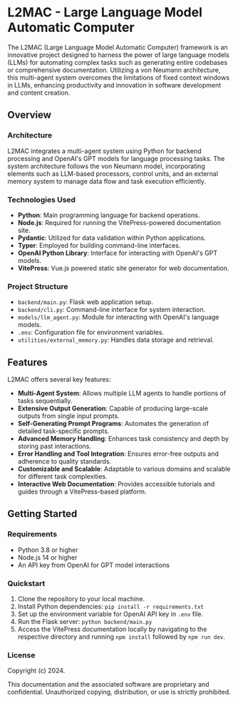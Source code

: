 # L2MAC - Large Language Model Automatic Computer

The L2MAC (Large Language Model Automatic Computer) framework is an innovative project designed to harness the power of large language models (LLMs) for automating complex tasks such as generating entire codebases or comprehensive documentation. Utilizing a von Neumann architecture, this multi-agent system overcomes the limitations of fixed context windows in LLMs, enhancing productivity and innovation in software development and content creation.

## Overview

### Architecture
L2MAC integrates a multi-agent system using Python for backend processing and OpenAI's GPT models for language processing tasks. The system architecture follows the von Neumann model, incorporating elements such as LLM-based processors, control units, and an external memory system to manage data flow and task execution efficiently.

### Technologies Used
- **Python**: Main programming language for backend operations.
- **Node.js**: Required for running the VitePress-powered documentation site.
- **Pydantic**: Utilized for data validation within Python applications.
- **Typer**: Employed for building command-line interfaces.
- **OpenAI Python Library**: Interface for interacting with OpenAI's GPT models.
- **VitePress**: Vue.js powered static site generator for web documentation.

### Project Structure
- `backend/main.py`: Flask web application setup.
- `backend/cli.py`: Command-line interface for system interaction.
- `models/llm_agent.py`: Module for interacting with OpenAI's language models.
- `.env`: Configuration file for environment variables.
- `utilities/external_memory.py`: Handles data storage and retrieval.

## Features

L2MAC offers several key features:
- **Multi-Agent System**: Allows multiple LLM agents to handle portions of tasks sequentially.
- **Extensive Output Generation**: Capable of producing large-scale outputs from single input prompts.
- **Self-Generating Prompt Programs**: Automates the generation of detailed task-specific prompts.
- **Advanced Memory Handling**: Enhances task consistency and depth by storing past interactions.
- **Error Handling and Tool Integration**: Ensures error-free outputs and adherence to quality standards.
- **Customizable and Scalable**: Adaptable to various domains and scalable for different task complexities.
- **Interactive Web Documentation**: Provides accessible tutorials and guides through a VitePress-based platform.

## Getting Started

### Requirements
- Python 3.8 or higher
- Node.js 14 or higher
- An API key from OpenAI for GPT model interactions

### Quickstart
1. Clone the repository to your local machine.
2. Install Python dependencies: `pip install -r requirements.txt`
3. Set up the environment variable for OpenAI API key in `.env` file.
4. Run the Flask server: `python backend/main.py`
5. Access the VitePress documentation locally by navigating to the respective directory and running `npm install` followed by `npm run dev`.

### License

Copyright (c) 2024.

This documentation and the associated software are proprietary and confidential. Unauthorized copying, distribution, or use is strictly prohibited.